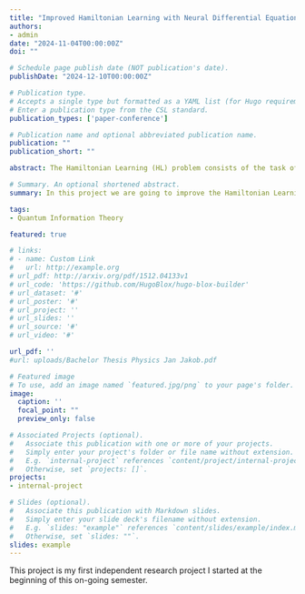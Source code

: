 ```yaml
---
title: "Improved Hamiltonian Learning with Neural Differential Equations using Classical Shadows"
authors:
- admin
date: "2024-11-04T00:00:00Z"
doi: ""

# Schedule page publish date (NOT publication's date).
publishDate: "2024-12-10T00:00:00Z"

# Publication type.
# Accepts a single type but formatted as a YAML list (for Hugo requirements).
# Enter a publication type from the CSL standard.
publication_types: ['paper-conference']

# Publication name and optional abbreviated publication name.
publication: ""
publication_short: ""

abstract: The Hamiltonian Learning (HL) problem consists of the task of inferring the Hamiltonian of a many-body system given a set of state trajectories of that system. The problem is highly relevant for error mitigation, optimal quantum control, quantum simulation, and device certification. In [] T. Heightmann et al. introduced a novel approach to solving the HL problem on quantum many-body spin systems using neural differential equations (NODEs). Their proposed method combines an Ansatz Hamiltonian with NODEs to infer the quantum dynamics of a many-body system. The authors showcased the reliability and expressiveness of their method by solving several previously unsolved HL problems in one-dimensional spin-1/2 chains. However, the loss function used to train the parameters $\theta$ for both the Ansatz Hamiltonian and the neural network is calculated as the average negative log-likelihood of the probabilities $|\langle b|\psi_{\theta}(t)\rangle |^2$ using Born’s rule for the bitstrings b in a subset of the given dataset corresponding to all bitstrings measured at the same timestamp and input state as the estimator $\psi_{\theta}(t)$. Despite several other challenges, the authors highlight that such a loss function relies on an accurate estimate of the log-likelihood of a small number of Pauli strings. This could bias the loss function if the number of measurement bases is insufficient or measurements are noisy. At the same time, the authors note the possibility of using classical shadows introduced in [5] to eliminate these disadvantages. In this project, we will elaborate on this idea by modifying the loss function by tracking expectation values in time using classical shadows. We will do this by generating classical shadows for the evolved states $|\psi_{\theta}(t)\rangle$ and calculating a new loss function on that basis. We expect the method in [4] using our new loss function to have numerous advantages over using the old one. In particular, we expect that the two challenges mentioned in [4] can be resolved. The limited coverage of Pauli bases can be overcome using classical shadows, which enable more accurate reconstruction of the probabilities $|\langle b|\psi_{\theta}(t)\rangle|^2$ by aggregating data across different random measurement bases, while their randomized nature ensures uniform Hilbert space sampling and mitigates biases from restricted measurement bases. Also, classical shadow protocols are designed to be robust against certain types of noise [6]. For example, we could use error-mitigation techniques to correct systematic errors in our measurements [7]. To explore the benefits of the new loss function, we aim to implement the algorithm with our modified loss function and benchmark it against the algorithm using the old loss function from.

# Summary. An optional shortened abstract.
summary: In this project we are going to improve the Hamiltonian Learning problem of a many-body quantum system using Neural Differential Equations and classical shadows.

tags:
- Quantum Information Theory

featured: true

# links:
# - name: Custom Link
#   url: http://example.org
# url_pdf: http://arxiv.org/pdf/1512.04133v1
# url_code: 'https://github.com/HugoBlox/hugo-blox-builder'
# url_dataset: '#'
# url_poster: '#'
# url_project: ''
# url_slides: ''
# url_source: '#'
# url_video: '#'

url_pdf: ''
#url: uploads/Bachelor Thesis Physics Jan Jakob.pdf

# Featured image
# To use, add an image named `featured.jpg/png` to your page's folder. 
image:
  caption: ''
  focal_point: ""
  preview_only: false

# Associated Projects (optional).
#   Associate this publication with one or more of your projects.
#   Simply enter your project's folder or file name without extension.
#   E.g. `internal-project` references `content/project/internal-project/index.md`.
#   Otherwise, set `projects: []`.
projects:
- internal-project

# Slides (optional).
#   Associate this publication with Markdown slides.
#   Simply enter your slide deck's filename without extension.
#   E.g. `slides: "example"` references `content/slides/example/index.md`.
#   Otherwise, set `slides: ""`.
slides: example
---
```


This project is my first independent research project I started at the beginning of this on-going semester.

<!-- {{% callout note %}}
Create your slides in Markdown - click the *Slides* button to check out the example.
{{% /callout %}}

Add the publication's **full text** or **supplementary notes** here. You can use rich formatting such as including [code, math, and images](https://docs.hugoblox.com/content/writing-markdown-latex/). -->
